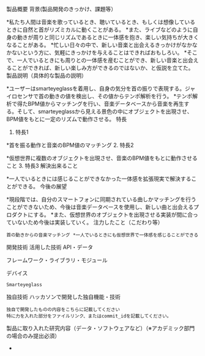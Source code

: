 製品概要
背景(製品開発のきっかけ、課題等）

*私たち人間は音楽を歌っているとき、聴いているとき、もしくは想像しているときに自然と首がリズミカルに動くことがある。 *また、ライブなどのように自身の動きが周りと同じリズムであるときに一体感を抱き、楽しい気持ちが大きくなることがある。 *忙しい日々の中で、新しい音楽と出会えるきっかけがなかなかないという方に、気軽にきっかけを与えることはできればおもしろい。 *そこで、一人でいるときにも周りとの一体感を産むことができ、新しい音楽と出会えることができれば、新しい楽しみ方ができるのではないか、と仮説を立てた。
製品説明（具体的な製品の説明）

*ユーザーはsmarteyeglassを着用し、自身の気分を首の振りで表現する。ジャイロセンサで首の動きの値を検出し、その値からテンポ解析を行う。 *テンポ解析で得たBPM値からマッチングを行い、音楽データベースから音楽を再生する。そして、smarteyeglassから見える景色の中にオブジェクトを出現させ、BPM値をもとに一定のリズムで動作させる。
特長
1. 特長1

*首を振る動作と音楽のBPM値のマッチング
2. 特長2

*仮想世界に複数のオブジェクトを出現させ、音楽のBPM値をもとに動作させること
3. 特長3
解決出来ること

*一人でいるときには感じることができなかった一体感を拡張現実で解決することができる。
今後の展望

*現段階では、自分のスマートフォンに同期されている曲しかマッチングを行うことができないため、今後は音楽データベースを使用し、新しい曲と出会えるプロダクトにする。 *また、仮想世界のオブジェクトを出現させる実装が間に合っていないため今後は実装していく。
注力したこと（こだわり等）

    首の動きからの音楽マッチング *一人でいるときにも仮想世界で一体感を感じることができる

開発技術
活用した技術
API・データ

フレームワーク・ライブラリ・モジュール

デバイス

    Smarteyeglass

独自技術
ハッカソンで開発した独自機能・技術

    独自で開発したものの内容をこちらに記載してください
    特に力を入れた部分をファイルリンク、またはcommit_idを記載してください。

製品に取り入れた研究内容（データ・ソフトウェアなど）（※アカデミック部門の場合のみ提出必須）

*
